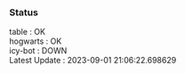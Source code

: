 ### Status


table : OK  
hogwarts : OK  
icy-bot : DOWN  
Latest Update : 2023-09-01 21:06:22.698629
